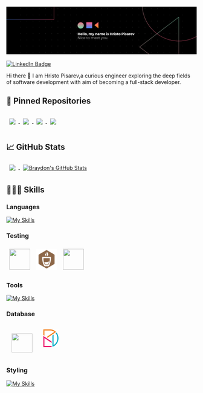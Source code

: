 ![Hristo's GitHub Banner](./assets/GitHubHeader.png)

[![LinkedIn Badge](https://img.shields.io/badge/LinkedIn-Profile-informational?style=flat&logo=linkedin&logoColor=white&color=0D76A8)](https://www.linkedin.com/in/hristo-pisarev-87258620a/)


Hi there 👋
I am Hristo Pisarev,a curious engineer exploring the deep fields of software development with aim of becoming a full-stack developer.

## 📌 Pinned Repositories

<a href="https://github.com/Pisarevv/SoftUni-CSharp-Advanced">
  <img align="center" style="margin:0.5rem" src="https://github-readme-stats-sigma-five.vercel.app/api/pin/?username=Pisarevv&repo=SoftUni-CSharp-Advanced&title_color=ffffff&text_color=c9cacc&icon_color=4AB197&bg_color=1A2B34" />
</a>

<a href="https://github.com/Pisarevv/SoftUni-CSharp-OOP">
  <img align="center" style="margin:0.5rem" src="https://github-readme-stats-sigma-five.vercel.app/api/pin/?username=Pisarevv&repo=SoftUni-CSharp-OOP&title_color=ffffff&text_color=c9cacc&icon_color=4AB197&bg_color=1A2B34" />
</a>

<a href="https://github.com/Pisarevv/SoftUni-JavaScript-Advanced">
  <img align="center" style="margin:1rem 0.5rem" src="https://github-readme-stats-sigma-five.vercel.app/api/pin/?username=Pisarevv&repo=SoftUni-JavaScript-Advanced&title_color=ffffff&text_color=c9cacc&icon_color=4AB197&bg_color=1A2B34" />
</a>

<a href="https://github.com/Pisarevv/SoftUni-JavaScript-Applications">
  <img align="center" style="margin:1rem 0.5rem" src="https://github-readme-stats-sigma-five.vercel.app/api/pin/?username=Pisarevv&repo=SoftUni-JavaScript-Applications&title_color=ffffff&text_color=c9cacc&icon_color=4AB197&bg_color=1A2B34" />
</a>


## 📈 GitHub Stats

<a href="https://github.com/Pisarevv">
  <img align="center" style="margin:0.5rem" src="https://github-readme-stats-sigma-five.vercel.app/api/top-langs/?username=Pisarevv&hide=html,css,Batchfile&title_color=ffffff&text_color=c9cacc&icon_color=4AB197&bg_color=1A2B34" />
</a>

<a href="https://github.com/https://github.com/Pisarevv">
  <img align="center" style="margin:0.5rem" src="https://github-readme-stats-sigma-five.vercel.app/api?username=Pisarevv&show_icons=true&line_height=27&count_private=true&title_color=ffffff&text_color=c9cacc&icon_color=4AB097&bg_color=1A2B34" alt="Braydon's GitHub Stats" />
</a>


## 👨🏻‍💻 Skills

### Languages
[![My Skills](https://skillicons.dev/icons?i=cs,js,html&theme=dark&perline=3)](https://skillicons.dev)

### Testing
<img align="center" style="margin:0.5rem" src="https://nunit.org/img/nunit.svg" width="55" height="55"/><img align="center" style="margin:0.5rem" src="https://github.com/vscode-icons/vscode-icons/blob/master/icons/file_type_mocha.svg" width="55" height="55"/><img align="center" style="margin:0.5rem" src="https://raw.githubusercontent.com/gist/keithamus/3d8cfbaeddf8bdf5f7cd94a3bdae0934/raw/63ca295f3aa7e1b94b598d84dfe0330383497a8c/Chai%20Logo%20(C).svg" width="55" height="55"/>


### Tools
[![My Skills](https://skillicons.dev/icons?i=git,github&theme=dark&perline=3)](https://skillicons.dev)


### Database
<img style="margin:0.9rem" src="https://img.icons8.com/color/512/microsoft-sql-server.png" width="55" height="50"/><img style="margin:0.9rem" src="https://github.com/DapperLib/Dapper/blob/main/Dapper.png" width="40" height="47"/>


### Styling
[![My Skills](https://skillicons.dev/icons?i=css&theme=dark&perline=3)](https://skillicons.dev)





